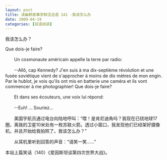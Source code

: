 ```yaml
---
layout: post
title: 读幽默故事学鲜活法语 141 -我该怎么办
date: 2009-04-19
categories: [双语阅读]  
---
```


我该怎么办？

Que dois-je faire?

　　Un cosmonaute américain appelle la terre par radio:

　　--Allô, cap Kennedy? J'en suis à ma dix-septième révolution et une fusée soviétique vient de s'approcher à moins de dix mètres de mon engin. Par le hublot, je vois qu'ils ont mis en batterie une caméra et ils vont commencer à me photographier! Que dois-je faire?

　　Et dans ses écouteurs, une voix lui répond:

　　--Euh! ... Souriez...



　　美国宇航员通过电台向陆地呼叫：“喂！是肯尼迪角吗？我现在已绕地球17圈，离我的卫星10米处有一枚苏联火箭。透过小窗口，我发现他们已经架好摄像机，并且开始给我拍照了。我该怎么办？”

　　从耳机里听到回答的声音：“请笑一笑……”



本站上篇笑话（140）《爱因斯坦谈第四次世界大战》。
